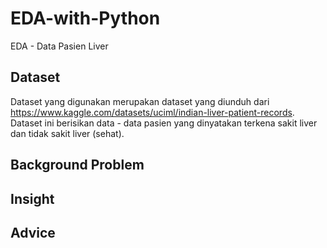 # EDA-with-Python
EDA - Data Pasien Liver

## Dataset
Dataset yang digunakan merupakan dataset yang diunduh dari https://www.kaggle.com/datasets/uciml/indian-liver-patient-records. Dataset ini berisikan data - data pasien yang dinyatakan terkena sakit liver dan tidak sakit liver (sehat).

## Background Problem

## Insight

## Advice
